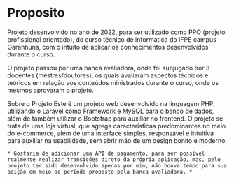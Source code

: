 # Proposito
    
Projeto desenvolvido no ano de 2022, para ser utilizado como PPO (projeto profissional orientado), do curso técnico de informática do IFPE campus Garanhuns, com o intuito de aplicar os conhecimentos desenvolvidos durante o curso. 

O projeto passou por uma banca avaliadora, onde foi subjugado por 3 docentes (mestres/doutores), os quais avaliaram aspectos técnicos e teóricos em relação aos conteúdos ministrados durante o curso, onde os mesmos aprovaram o projeto.

Sobre o Projeto
    Este é um projeto web desenvolvido na linguagem PHP, utilizando o Laravel como Framework e MySQL para o banco de dados, além de também utilizar o Bootstrap para auxiliar no frontend.
    O projeto se trata de uma loja virtual, que agrega características predominantes no meio do e-commerce, além de uma interface simples, responsável e intuitiva para auxiliar na usabilidade, sem abrir mão de um design bonito e moderno.
    
    * Gostaria de adicionar uma API de pagamento, para ser possível realmente realizar transições direto da própria aplicação, mas, pelo projeto ter sido desenvolvido apenas por mim, não houve tempo para sua adição em meio ao período proposto pela banca avaliadora. *
